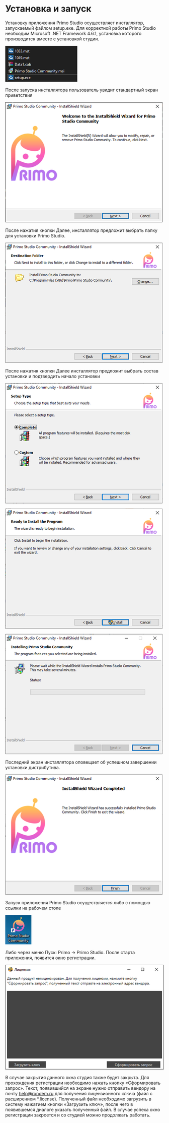 # Установка и запуск

Установку приложения Primo Studio осуществляет инсталлятор, запускаемый файлом setup.exe. Для корректной работы Primo Studio необходим Microsoft .NET Framework 4.6.1, установка которого производится вместе с установкой студии.

![](<../../.gitbook/assets/Untitled (9).png>)

После запуска инсталлятора пользователь увидит стандартный экран приветствия

![](<../../.gitbook/assets/Untitled (5).png>)

После нажатия кнопки Далее, инсталлятор предложит выбрать папку для установки Primo Studio.

![](<../../.gitbook/assets/Untitled (8).png>)

После нажатия кнопки Далее инсталлятор предложит выбрать состав установки и подтвердить начало установки

![](<../../.gitbook/assets/Untitled (4).png>)

![](<../../.gitbook/assets/Untitled (10).png>)

![](<../../.gitbook/assets/Untitled (11).png>)

Последний экран инсталлятора оповещает об успешном завершении установки дистрибутива.

![](<../../.gitbook/assets/Untitled (3).png>)

Запуск приложения Primo Studio осуществляется либо с помощью ссылки на рабочем столе

![](<../../.gitbook/assets/Untitled (7).png>)

Либо через меню Пуск: Primo -> Primo Studio. После старта приложения, появится окно регистрации.

![](../../.gitbook/assets/Picture9.png)

В случае закрытия данного окна студия также будет закрыта. Для прохождения регистрации необходимо нажать кнопку «Сформировать запрос». Текст, появившийся на экране нужно отправить вендору на почту [help@rondem.ru](mailto:help@rondem.ru) для получения лицензионного ключа (файл с расширением \*.license). Полученный файл необходимо загрузить в систему нажатием кнопки «Загрузить ключ», после чего в появившемся диалоге указать полученный файл. В случае успеха окно регистрации закроется и со студией можно продолжать работать.
